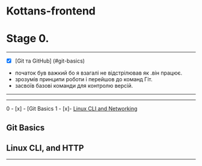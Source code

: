 # Kottans-frontend

# Stage 0.
---
- [x] [Git та GitHub] (#git-basics)
 - початок був важкий бо я взагалі не відстрілював як .він працює.
 - зрозумів принципи роботи і перейшов до команд Гіт.
- засвоїв базові команди для контролю версій.
---
---
0 - [x] - [Git Basics
1 - [x]- [Linux CLI and Networking](#linux-cli-and-http)















## Git Basics





## Linux CLI, and HTTP

---
